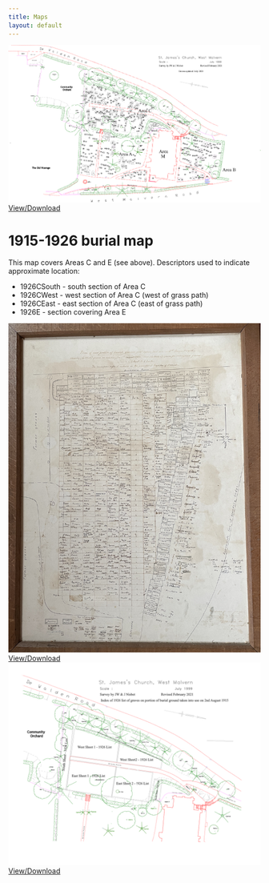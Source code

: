 ```yaml
---
title: Maps
layout: default
---
```


<img class="responsive map" src="/assets/images/map.png" />
<a href="/assets/images/map.png">View/Download</a>

# 1915-1926 burial map
This map covers Areas C and E (see above).
Descriptors used to indicate approximate location:
* 1926CSouth - south section of Area C
* 1926CWest - west section of Area C (west of grass path)
* 1926CEast - east section of Area C (east of grass path)
* 1926E - section covering Area E

<img class="responsive map" src="/assets/images/1926 image.JPG" />
<a href="/assets/images/1926 image.JPG">View/Download</a>

<img class="responsive map" src="/assets/images/1926.png" />
<a href="/assets/images/1926.png">View/Download</a>
